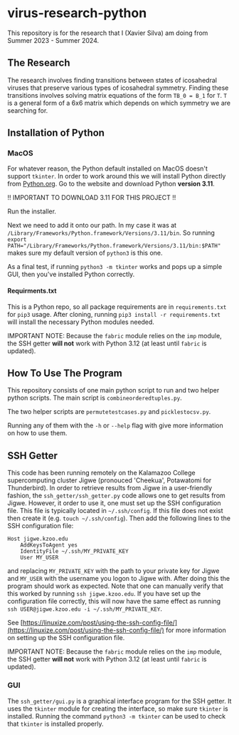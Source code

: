 # virus-research-python
This repository is for the research that I (Xavier Silva) am doing from Summer 2023 - Summer 2024.

## The Research
The research involves finding transitions between states of icosahedral viruses that preserve various types of icosahedral symmetry.
Finding these transitions involves solving matrix equations of the form `TB_0 = B_1` for `T`.
`T` is a general form of a 6x6 matrix which depends on which symmetry we are searching for.

## Installation of Python
### MacOS
For whatever reason, the Python default installed on MacOS doesn't support `tkinter`.
In order to work around this we will install Python directly from [Python.org](https://python.org).
Go to the website and download Python **version 3.11**.

!! IMPORTANT TO DOWNLOAD 3.11 FOR THIS PROJECT !!

Run the installer.

Next we need to add it onto our path.
In my case it was at `/Library/Frameworks/Python.framework/Versions/3.11/bin`.
So running `export PATH="/Library/Frameworks/Python.framework/Versions/3.11/bin:$PATH"` makes sure my default version of `python3` is this one.

As a final test, if running `python3 -m tkinter` works and pops up a simple GUI, then you've installed Python correctly.

#### Requirments.txt
This is a Python repo, so all package requirements are in `requirements.txt` for `pip3` usage.
After cloning, running `pip3 install -r requirements.txt` will install the necessary Python modules needed.

IMPORTANT NOTE: Because the `fabric` module relies on the `imp` module, the SSH getter **will not** work with Python 3.12 (at least until `fabric` is updated).

## How To Use The Program
This repository consists of one main python script to run and two helper python scripts.
The main script is `combineorderedtuples.py`.

The two helper scripts are `permutetestcases.py` and `picklestocsv.py`.

Running any of them with the `-h` or `--help` flag with give more information on how to use them.

## SSH Getter
This code has been running remotely on the Kalamazoo College supercomputing cluster Jigwe (pronouced 'Cheekua', Potawatomi for Thunderbird).
In order to retrieve results from Jigwe in a user-friendly fashion, the `ssh_getter/ssh_getter.py` code allows one to get results from Jigwe.
However, it order to use it, one must set up the SSH configuration file.
This file is typically located in `~/.ssh/config`.
If this file does not exist then create it (e.g. `touch ~/.ssh/config`).
Then add the following lines to the SSH configuration file:
```
Host jigwe.kzoo.edu
    AddKeysToAgent yes
    IdentityFile ~/.ssh/MY_PRIVATE_KEY
    User MY_USER
```
and replacing `MY_PRIVATE_KEY` with the path to your private key for Jigwe and `MY_USER` with the username you logon to Jigwe with.
After doing this the program should work as expected.
Note that one can manually verify that this worked by running `ssh jigwe.kzoo.edu`.
If you have set up the configuration file correctly, this will now have the same effect as running `ssh USER@jigwe.kzoo.edu -i ~/.ssh/MY_PRIVATE_KEY`.

See [https://linuxize.com/post/using-the-ssh-config-file/](https://linuxize.com/post/using-the-ssh-config-file/) for more information on setting up the SSH configuration file.

IMPORTANT NOTE: Because the `fabric` module relies on the `imp` module, the SSH getter **will not** work with Python 3.12 (at least until `fabric` is updated).

### GUI
The `ssh_getter/gui.py` is a graphical interface program for the SSH getter.
It uses the `tkinter` module for creating the interface, so make sure `tkinter` is installed.
Running the command `python3 -m tkinter` can be used to check that `tkinter` is installed properly.